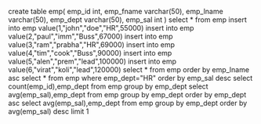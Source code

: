 create table emp(
emp_id int,
emp_fname varchar(50),
emp_lname varchar(50),
emp_dept varchar(50),
emp_sal int
)
select * from emp
insert into emp value(1,"john","doe","HR",55000)
insert into emp value(2,"paul","imm","Buss",67000)
insert into emp value(3,"ram","prabha","HR",69000)
insert into emp value(4,"tim","cook","Buss",90000)
insert into emp value(5,"alen","prem","lead",100000)
insert into emp value(6,"virat","koli","lead",120000)
select * from emp order by emp_lname asc
select * from emp where emp_dept="HR" order by emp_sal desc
select count(emp_id),emp_dept from emp group by emp_dept
select avg(emp_sal),emp_dept from emp group by emp_dept order by emp_dept asc
select avg(emp_sal),emp_dept from emp group by emp_dept order by avg(emp_sal) desc limit 1

